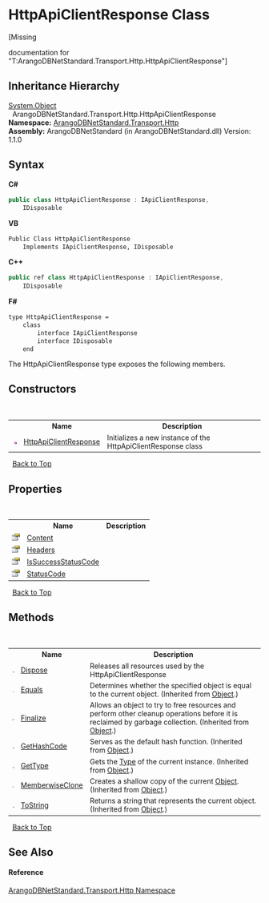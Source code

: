 # HttpApiClientResponse Class
 

\[Missing <summary> documentation for "T:ArangoDBNetStandard.Transport.Http.HttpApiClientResponse"\]


## Inheritance Hierarchy
<a href="https://docs.microsoft.com/dotnet/api/system.object" target="_blank" rel="noopener noreferrer">System.Object</a><br />&nbsp;&nbsp;ArangoDBNetStandard.Transport.Http.HttpApiClientResponse<br />
**Namespace:**&nbsp;<a href="366f5efc-7ad4-93ac-45db-23c7edb26915">ArangoDBNetStandard.Transport.Http</a><br />**Assembly:**&nbsp;ArangoDBNetStandard (in ArangoDBNetStandard.dll) Version: 1.1.0

## Syntax

**C#**<br />
``` C#
public class HttpApiClientResponse : IApiClientResponse, 
	IDisposable
```

**VB**<br />
``` VB
Public Class HttpApiClientResponse
	Implements IApiClientResponse, IDisposable
```

**C++**<br />
``` C++
public ref class HttpApiClientResponse : IApiClientResponse, 
	IDisposable
```

**F#**<br />
``` F#
type HttpApiClientResponse =  
    class
        interface IApiClientResponse
        interface IDisposable
    end
```

The HttpApiClientResponse type exposes the following members.


## Constructors
&nbsp;<table><tr><th></th><th>Name</th><th>Description</th></tr><tr><td>![Public method](media/pubmethod.gif "Public method")</td><td><a href="5586797b-5aae-a87c-0854-3ec23bc78764">HttpApiClientResponse</a></td><td>
Initializes a new instance of the HttpApiClientResponse class</td></tr></table>&nbsp;
<a href="#httpapiclientresponse-class">Back to Top</a>

## Properties
&nbsp;<table><tr><th></th><th>Name</th><th>Description</th></tr><tr><td>![Public property](media/pubproperty.gif "Public property")</td><td><a href="ef1eacc1-9ff6-c3a3-becb-692c9873cca2">Content</a></td><td /></tr><tr><td>![Public property](media/pubproperty.gif "Public property")</td><td><a href="1ec61fe3-2c5f-1436-3bdf-1e5cced75a01">Headers</a></td><td /></tr><tr><td>![Public property](media/pubproperty.gif "Public property")</td><td><a href="4f1016af-1fd2-edbb-23b9-574f9fc13666">IsSuccessStatusCode</a></td><td /></tr><tr><td>![Public property](media/pubproperty.gif "Public property")</td><td><a href="50180cd9-4783-ad58-caab-b14fc81b940b">StatusCode</a></td><td /></tr></table>&nbsp;
<a href="#httpapiclientresponse-class">Back to Top</a>

## Methods
&nbsp;<table><tr><th></th><th>Name</th><th>Description</th></tr><tr><td>![Public method](media/pubmethod.gif "Public method")</td><td><a href="1af8b747-f23d-e680-d13f-bb6b93affa9a">Dispose</a></td><td>
Releases all resources used by the HttpApiClientResponse</td></tr><tr><td>![Public method](media/pubmethod.gif "Public method")</td><td><a href="https://docs.microsoft.com/dotnet/api/system.object.equals#system-object-equals(system-object)" target="_blank" rel="noopener noreferrer">Equals</a></td><td>
Determines whether the specified object is equal to the current object.
 (Inherited from <a href="https://docs.microsoft.com/dotnet/api/system.object" target="_blank" rel="noopener noreferrer">Object</a>.)</td></tr><tr><td>![Protected method](media/protmethod.gif "Protected method")</td><td><a href="https://docs.microsoft.com/dotnet/api/system.object.finalize#system-object-finalize" target="_blank" rel="noopener noreferrer">Finalize</a></td><td>
Allows an object to try to free resources and perform other cleanup operations before it is reclaimed by garbage collection.
 (Inherited from <a href="https://docs.microsoft.com/dotnet/api/system.object" target="_blank" rel="noopener noreferrer">Object</a>.)</td></tr><tr><td>![Public method](media/pubmethod.gif "Public method")</td><td><a href="https://docs.microsoft.com/dotnet/api/system.object.gethashcode#system-object-gethashcode" target="_blank" rel="noopener noreferrer">GetHashCode</a></td><td>
Serves as the default hash function.
 (Inherited from <a href="https://docs.microsoft.com/dotnet/api/system.object" target="_blank" rel="noopener noreferrer">Object</a>.)</td></tr><tr><td>![Public method](media/pubmethod.gif "Public method")</td><td><a href="https://docs.microsoft.com/dotnet/api/system.object.gettype#system-object-gettype" target="_blank" rel="noopener noreferrer">GetType</a></td><td>
Gets the <a href="https://docs.microsoft.com/dotnet/api/system.type" target="_blank" rel="noopener noreferrer">Type</a> of the current instance.
 (Inherited from <a href="https://docs.microsoft.com/dotnet/api/system.object" target="_blank" rel="noopener noreferrer">Object</a>.)</td></tr><tr><td>![Protected method](media/protmethod.gif "Protected method")</td><td><a href="https://docs.microsoft.com/dotnet/api/system.object.memberwiseclone#system-object-memberwiseclone" target="_blank" rel="noopener noreferrer">MemberwiseClone</a></td><td>
Creates a shallow copy of the current <a href="https://docs.microsoft.com/dotnet/api/system.object" target="_blank" rel="noopener noreferrer">Object</a>.
 (Inherited from <a href="https://docs.microsoft.com/dotnet/api/system.object" target="_blank" rel="noopener noreferrer">Object</a>.)</td></tr><tr><td>![Public method](media/pubmethod.gif "Public method")</td><td><a href="https://docs.microsoft.com/dotnet/api/system.object.tostring#system-object-tostring" target="_blank" rel="noopener noreferrer">ToString</a></td><td>
Returns a string that represents the current object.
 (Inherited from <a href="https://docs.microsoft.com/dotnet/api/system.object" target="_blank" rel="noopener noreferrer">Object</a>.)</td></tr></table>&nbsp;
<a href="#httpapiclientresponse-class">Back to Top</a>

## See Also


#### Reference
<a href="366f5efc-7ad4-93ac-45db-23c7edb26915">ArangoDBNetStandard.Transport.Http Namespace</a><br />